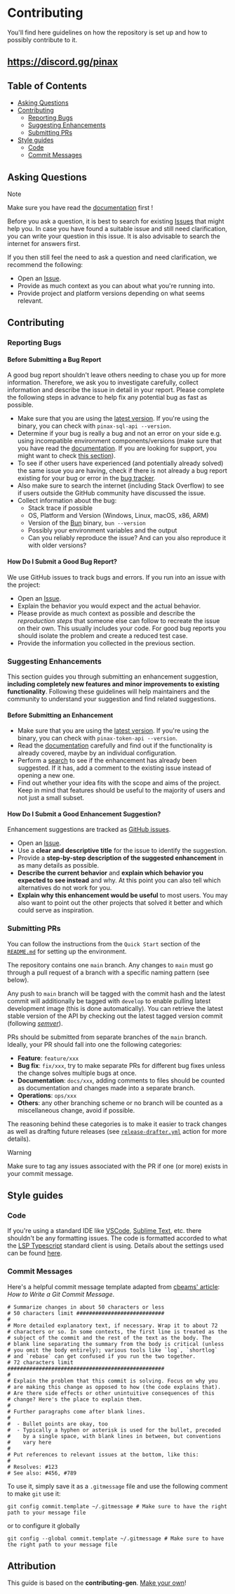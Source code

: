 # Contributing

You'll find here guidelines on how the repository is set up and how to possibly contribute to it.

## https://discord.gg/pinax

## Table of Contents

- [Asking Questions](#asking-questions)
- [Contributing](#contributing)
    - [Reporting Bugs](#reporting-bugs)
    - [Suggesting Enhancements](#suggesting-enhancements)
    - [Submitting PRs](#submitting-prs)
- [Style guides](#style-guides)
    - [Code](#code)
    - [Commit Messages](#commit-messages)

## Asking Questions

> [!NOTE]
> Make sure you have read the [documentation](README.md) first !

Before you ask a question, it is best to search for existing [Issues](/issues) that might help you. In case you have found a suitable issue and still need clarification, you can write your question in this issue. It is also advisable to search the internet for answers first.

<!-- TODO: Issue VS Tech support in Discord ? -->

If you then still feel the need to ask a question and need clarification, we recommend the following:

- Open an [Issue](/issues/new).
- Provide as much context as you can about what you're running into.
- Provide project and platform versions depending on what seems relevant.

## Contributing

<!-- TODO: Keep that ?
> ### Legal Notice
> When contributing to this project, you must agree that you have authored 100% of the content, that you have the necessary rights to the content and that the content you contribute may be provided under the project license.
-->

### Reporting Bugs

#### Before Submitting a Bug Report

A good bug report shouldn't leave others needing to chase you up for more information. Therefore, we ask you to investigate carefully, collect information and describe the issue in detail in your report. Please complete the following steps in advance to help fix any potential bug as fast as possible.

- Make sure that you are using the [latest version](/releases). If you're using the binary, you can check with `pinax-sql-api --version`.
- Determine if your bug is really a bug and not an error on your side e.g. using incompatible environment components/versions (make sure that you have read the [documentation](README.md). If you are looking for support, you might want to check [this section](#asking-questions)).
- To see if other users have experienced (and potentially already solved) the same issue you are having, check if there is not already a bug report existing for your bug or error in the [bug tracker](/issues?q=label%3Abug).
- Also make sure to search the internet (including Stack Overflow) to see if users outside the GitHub community have discussed the issue.
- Collect information about the bug:
    - Stack trace if possible
    - OS, Platform and Version (Windows, Linux, macOS, x86, ARM)
    - Version of the [Bun](https://bun.sh/) binary, `bun --version`
    - Possibly your environment variables and the output
    - Can you reliably reproduce the issue? And can you also reproduce it with older versions?

#### How Do I Submit a Good Bug Report?

<!-- TODO: Figure out security policy
  > You must never report security related issues, vulnerabilities or bugs including sensitive information to the issue tracker, or elsewhere in public. Instead, sensitive bugs must be sent by email to <>.
-->

We use GitHub issues to track bugs and errors. If you run into an issue with the project:

- Open an [Issue](/issues/new?assignees=0237h&labels=bug&projects=&template=bug_report.md&title=).
- Explain the behavior you would expect and the actual behavior.
- Please provide as much context as possible and describe the _reproduction steps_ that someone else can follow to recreate the issue on their own. This usually includes your code. For good bug reports you should isolate the problem and create a reduced test case.
- Provide the information you collected in the previous section.

### Suggesting Enhancements

This section guides you through submitting an enhancement suggestion, **including completely new features and minor improvements to existing functionality**. Following these guidelines will help maintainers and the community to understand your suggestion and find related suggestions.

#### Before Submitting an Enhancement

- Make sure that you are using the [latest version](/releases). If you're using the binary, you can check with `pinax-token-api --version`.
- Read the [documentation](README.md) carefully and find out if the functionality is already covered, maybe by an individual configuration.
- Perform a [search](/issues) to see if the enhancement has already been suggested. If it has, add a comment to the existing issue instead of opening a new one.
- Find out whether your idea fits with the scope and aims of the project. Keep in mind that features should be useful to the majority of users and not just a small subset.

#### How Do I Submit a Good Enhancement Suggestion?

Enhancement suggestions are tracked as [GitHub issues](/issues).

- Open an [Issue](/issues/new?assignees=0237h&labels=feature&projects=&template=feature_request.md&title=).
- Use a **clear and descriptive title** for the issue to identify the suggestion.
- Provide a **step-by-step description of the suggested enhancement** in as many details as possible.
- **Describe the current behavior** and **explain which behavior you expected to see instead** and why. At this point you can also tell which alternatives do not work for you.
- **Explain why this enhancement would be useful** to most users. You may also want to point out the other projects that solved it better and which could serve as inspiration.

### Submitting PRs

You can follow the instructions from the `Quick Start` section of the [`README.md`](README.md/#quick-start) for setting up the environment.

The repository contains one `main` branch. Any changes to `main` must go through a pull request of a branch with a specific naming pattern (see below).

Any push to `main` branch will be tagged with the commit hash and the latest commit will additionally be tagged with `develop` to enable pulling latest development image (this is done automatically). You can retrieve the latest stable version of the API by checking out the latest tagged version commit (following [_semver_](https://semver.org/)).

PRs should be submitted from separate branches of the `main` branch. Ideally, your PR should fall into one the following categories:

- **Feature**: `feature/xxx`
- **Bug fix**: `fix/xxx`, try to make separate PRs for different bug fixes unless the change solves multiple bugs at once.
- **Documentation**: `docs/xxx`, adding comments to files should be counted as documentation and changes made into a separate branch.
- **Operations**: `ops/xxx`
- **Others**: any other branching scheme or no branch will be counted as a miscellaneous change, avoid if possible.

The reasoning behind these categories is to make it easier to track changes as well as drafting future releases (see [`release-drafter.yml`](.github/release-drafter.yml) action for more details).

> [!WARNING]
> Make sure to tag any issues associated with the PR if one (or more) exists in your commit message.

## Style guides

### Code

If you're using a standard IDE like [VSCode](https://code.visualstudio.com/), [Sublime Text](https://www.sublimetext.com/), etc. there shouldn't be any formatting issues. The code is formatted accorded to what the [LSP Typescript](https://github.com/typescript-language-server/typescript-language-server) standard client is using. Details about the settings used can be found [here](https://github.com/sublimelsp/LSP-typescript/blob/00aef378fd99283ae8451fe8f3f2483fa62b7d8e/LSP-typescript.sublime-settings#L61).

### Commit Messages

Here's a helpful commit message template adapted from [cbeams' article](https://cbea.ms/git-commit/): _How to Write a Git Commit Message_.

```
# Summarize changes in about 50 characters or less
# 50 characters limit ############################
#
# More detailed explanatory text, if necessary. Wrap it to about 72
# characters or so. In some contexts, the first line is treated as the
# subject of the commit and the rest of the text as the body. The
# blank line separating the summary from the body is critical (unless
# you omit the body entirely); various tools like `log`, `shortlog`
# and `rebase` can get confused if you run the two together.
# 72 characters limit ##################################################
#
# Explain the problem that this commit is solving. Focus on why you
# are making this change as opposed to how (the code explains that).
# Are there side effects or other unintuitive consequences of this
# change? Here's the place to explain them.
#
# Further paragraphs come after blank lines.
#
#  - Bullet points are okay, too
#  - Typically a hyphen or asterisk is used for the bullet, preceded
#    by a single space, with blank lines in between, but conventions
#    vary here
#
# Put references to relevant issues at the bottom, like this:
#
# Resolves: #123
# See also: #456, #789
```

To use it, simply save it as a `.gitmessage` file and use the following comment to make `git` use it:

```console
git config commit.template ~/.gitmessage # Make sure to have the right path to your message file
```

or to configure it globally

```console
git config --global commit.template ~/.gitmessage # Make sure to have the right path to your message file
```

<!-- TODO: Add example commit -->

## Attribution

This guide is based on the **contributing-gen**. [Make your own](https://github.com/bttger/contributing-gen)!
